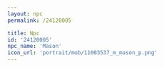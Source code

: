 ```yaml
---
layout: npc
permalink: /24120005

title: Npc
id: '24120005'
npc_name: 'Mason'
icon_url: 'portrait/mob/11003537_m_mason_p.png'
---
```

